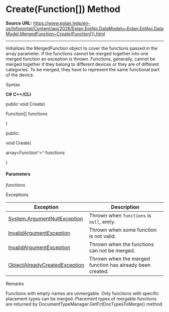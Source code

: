 # Create(Function[]) Method

**Source URL:** https://www.eplan.help/en-us/Infoportal/Content/api/2026/Eplan.EplApi.DataModelu~Eplan.EplApi.DataModel.MergedFunction~Create(Function[]).html

---

Initializes the MergedFunction object to cover the functions passed in the array parameter. If the functions cannot be merged together into one merged function an exception is thrown. Functions, generally, cannot be merged together if they belong to different devices or they are of different categories. To be merged, they have to represent the same functional part of the device.

Syntax

**C#**
**C++/CLI**


public void Create( 

   Function[] functions

)

public:

void Create( 

   array<Function^>^ functions

)


#### Parameters

*functions*

Exceptions

| Exception | Description |
| --- | --- |
| [System.ArgumentNullException](#) | Thrown when `functions` is `null`, emty. |
| [InvalidArgumentException](Eplan.EplApi.DataModelu~Eplan.EplApi.DataModel.InvalidArgumentException.html) | Thrown when some function is not valid. |
| [InvalidArgumentException](Eplan.EplApi.DataModelu~Eplan.EplApi.DataModel.InvalidArgumentException.html) | Thrown when the functions can not be merged. |
| [ObjectAlreadyCreatedException](Eplan.EplApi.DataModelu~Eplan.EplApi.DataModel.ObjectAlreadyCreatedException.html) | Thrown when the merged function has already been created. |

Remarks

Functions with empty names are unmergable. Only functions with specific placement types can be merged. Placement types of mergable functions are returned by DocumentTypeManager.GetFctDocTypesToMerge() method
